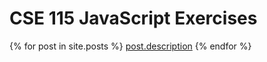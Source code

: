 # CSE 115 JavaScript Exercises

{% for post in site.posts %}
  [post.description](post.url)
{% endfor %}
